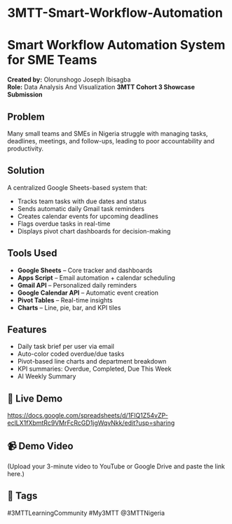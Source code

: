 # 3MTT-Smart-Workflow-Automation
# Smart Workflow Automation System for SME Teams

**Created by:** Olorunshogo Joseph Ibisagba  
**Role:** Data Analysis And Visualization 
**3MTT Cohort 3 Showcase Submission**

##  Problem
Many small teams and SMEs in Nigeria struggle with managing tasks, deadlines, meetings, and follow-ups, leading to poor accountability and productivity.

##  Solution
A centralized Google Sheets-based system that:
- Tracks team tasks with due dates and status
- Sends automatic daily Gmail task reminders
- Creates calendar events for upcoming deadlines
- Flags overdue tasks in real-time
- Displays pivot chart dashboards for decision-making

##  Tools Used
- **Google Sheets** – Core tracker and dashboards  
- **Apps Script** – Email automation + calendar scheduling  
- **Gmail API** – Personalized daily reminders  
- **Google Calendar API** – Automatic event creation  
- **Pivot Tables** – Real-time insights  
- **Charts** – Line, pie, bar, and KPI tiles  

##  Features
- Daily task brief per user via email
- Auto-color coded overdue/due tasks
- Pivot-based line charts and department breakdown
- KPI summaries: Overdue, Completed, Due This Week
- AI Weekly Summary

## 📁 Live Demo
https://docs.google.com/spreadsheets/d/1FlQ1Z54vZP-eclLX1fXbmtRc9VMrFcRcGD1jgWqvNkk/edit?usp=sharing

## 📹 Demo Video
(Upload your 3-minute video to YouTube or Google Drive and paste the link here.)

## 📌 Tags
#3MTTLearningCommunity #My3MTT 
@3MTTNigeria
